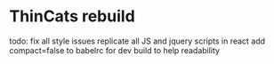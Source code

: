 # ThinCats rebuild

todo:
fix all style issues
replicate all JS and jquery scripts in react
add compact=false to babelrc for dev build to help readability